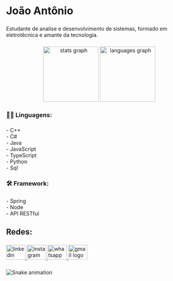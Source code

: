 <h1 align="left">João Antônio</h1>

###

<p align="left">Estudante de analise e desenvolvimento de sistemas, formado em eletrotêcnica e amante da tecnologia.</p>

###

<div align="center">
  <img src="https://github-readme-stats.vercel.app/api?username=JoaoASouzaN&hide_title=false&hide_rank=true&show_icons=true&include_all_commits=true&count_private=true&disable_animations=false&theme=city_lights&locale=en&hide_border=false&order=1&custom_title=Jo%C3%A3o%20Ant%C3%B4nio" height="150" alt="stats graph"  />
  <img src="https://github-readme-stats.vercel.app/api/top-langs?username=JoaoASouzaN&locale=en&hide_title=false&layout=compact&card_width=320&langs_count=5&theme=city_lights&hide_border=false&order=2&custom_title=Linguagens%20mais%20utilizadas:" height="150" alt="languages graph"  />
</div>

###

<h3 align="left">👨‍💻 Linguagens:</h3>

###

<p align="left">- C++<br> - C#<br> - Java<br> - JavaScript<br> - TypeScript<br> - Python<br> - Sql</p>

###

<h3 align="left">🛠 Framework:</h3>

###

<p align="left">- Spring<br> - Node<br> - API RESTful</p>

###

<h2 align="left">Redes:</h2>

###

<div align="left">
  <a href="https://www.linkedin.com/in/joaoasouzan/" target="_blank">
    <img src="https://raw.githubusercontent.com/maurodesouza/profile-readme-generator/master/src/assets/icons/social/linkedin/default.svg" width="52" height="40" alt="linkedin logo"  />
  </a>
  <a href="https://www.instagram.com/jao.022/" target="_blank">
    <img src="https://raw.githubusercontent.com/maurodesouza/profile-readme-generator/master/src/assets/icons/social/instagram/default.svg" width="52" height="40" alt="instagram logo"  />
  </a>
  <a href="https://wa.me/5532998305593?text=Ol%C3%A1%2C%20tudo%20bem%3F" target="_blank">
    <img src="https://raw.githubusercontent.com/maurodesouza/profile-readme-generator/master/src/assets/icons/social/whatsapp/default.svg" width="52" height="40" alt="whatsapp logo"  />
  </a>
  <a href="mailto:joaoif.eletro@gmail.com" target="_blank">
    <img src="https://raw.githubusercontent.com/maurodesouza/profile-readme-generator/master/src/assets/icons/social/gmail/default.svg" width="52" height="40" alt="gmail logo"  />
  </a>
</div>

###

<img src="https://raw.githubusercontent.com/JoaoASouzaN/JoaoASouzaN/output/snake.svg" alt="Snake animation" />

###

